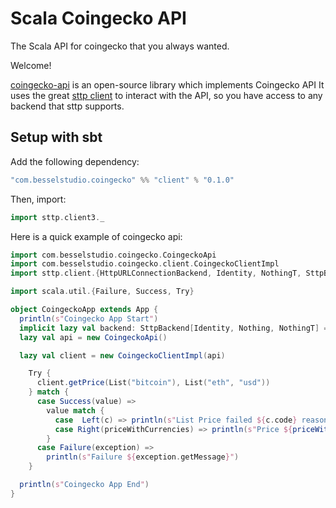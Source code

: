 Scala Coingecko API
===================

The Scala API for coingecko that you always wanted.

Welcome!

[coingecko-api](https://github.com/BesselStudio/coingecko) is an open-source library which implements Coingecko API
It uses the great [sttp client](https://github.com/softwaremill/sttp) to interact with the API, so you have access to
any backend that sttp supports.

## Setup with sbt

Add the following dependency:

```scala
"com.besselstudio.coingecko" %% "client" % "0.1.0"
```

Then, import:

```scala
import sttp.client3._
```

Here is a quick example of coingecko api:

```scala
import com.besselstudio.coingecko.CoingeckoApi
import com.besselstudio.coingecko.client.CoingeckoClientImpl
import sttp.client.{HttpURLConnectionBackend, Identity, NothingT, SttpBackend}

import scala.util.{Failure, Success, Try}

object CoingeckoApp extends App {
  println(s"Coingecko App Start")
  implicit lazy val backend: SttpBackend[Identity, Nothing, NothingT] = HttpURLConnectionBackend()
  lazy val api = new CoingeckoApi()

  lazy val client = new CoingeckoClientImpl(api)

    Try {
      client.getPrice(List("bitcoin"), List("eth", "usd"))
    } match {
      case Success(value) =>
        value match {
          case  Left(c) => println(s"List Price failed ${c.code} reason ${c.error}")
          case Right(priceWithCurrencies) => println(s"Price ${priceWithCurrencies("bitcoin").mkString(",")}")
        }
      case Failure(exception) =>
        println(s"Failure ${exception.getMessage}")
    }

  println(s"Coingecko App End")
}
```